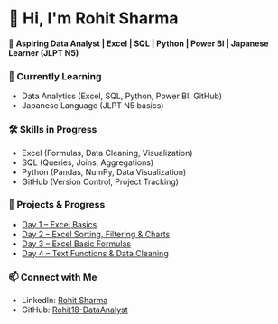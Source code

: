 # 👋 Hi, I'm Rohit Sharma  

🚀 **Aspiring Data Analyst | Excel | SQL | Python | Power BI | Japanese Learner (JLPT N5)**  

### 🌱 Currently Learning
- Data Analytics (Excel, SQL, Python, Power BI, GitHub)  
- Japanese Language (JLPT N5 basics)  

### 🛠️ Skills in Progress
- Excel (Formulas, Data Cleaning, Visualization)  
- SQL (Queries, Joins, Aggregations)  
- Python (Pandas, NumPy, Data Visualization)  
- GitHub (Version Control, Project Tracking)  

### 🚀 Projects & Progress  

- [Day 1 – Excel Basics](https://github.com/Rohit18-DataAnalyst/Day1-Excel-Basics)  
- [Day 2 – Excel Sorting, Filtering & Charts](https://github.com/Rohit18-DataAnalyst/Day2-Learning)  
- [Day 3 – Excel Basic Formulas](https://github.com/Rohit18-DataAnalyst/Day3-Excel-Formulas)
- [Day 4 – Text Functions & Data Cleaning](https://github.com/Rohit18-DataAnalyst/Excel-Day4-TextFunctions)

  
### 📫 Connect with Me
- LinkedIn: [Rohit Sharma](https://www.linkedin.com/in/rohit18-dataanalyst)
- GitHub: [Rohit18-DataAnalyst](https://github.com/Rohit18-DataAnalyst)
